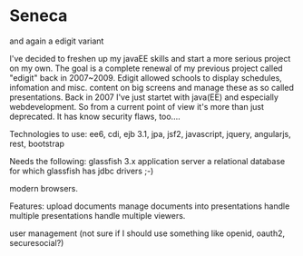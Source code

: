 Seneca
======

and again a edigit variant

I've decided to freshen up my javaEE skills and start a more serious project on my own. The goal is a complete renewal of my previous project called "edigit" back in 2007~2009. Edigit allowed schools to display schedules, infomation and misc. content on big screens and manage these as so called presentations. Back in 2007 I've just startet with java(EE) and especially webdevelopment. So from a current point of view it's more than just deprecated. It has know security flaws, too....


Technologies to use:
ee6, cdi, ejb 3.1, jpa, jsf2, javascript, jquery, angularjs, rest, bootstrap

Needs the following:
glassfish 3.x application server
a relational database for which glassfish has jdbc drivers ;-)

modern browsers.


Features:
upload documents
manage documents into presentations
handle multiple presentations
handle multiple viewers.

user management
(not sure if I should use something like openid, oauth2, securesocial?)

